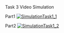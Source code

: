 Task 3 Video Simulation

Part1
[![SimulationTask1_1](https://youtu.be/mrJkFY6JdL0?si=YvE_HfFt_gFBPaZe)](https://youtu.be/mrJkFY6JdL0?si=YvE_HfFt_gFBPaZe)

Part2
[![SimulationTask1_2](https://youtu.be/xCq19vHYZio?si=Xx6XyOdqiwcM-BPz)](https://youtu.be/xCq19vHYZio?si=Xx6XyOdqiwcM-BPz)
